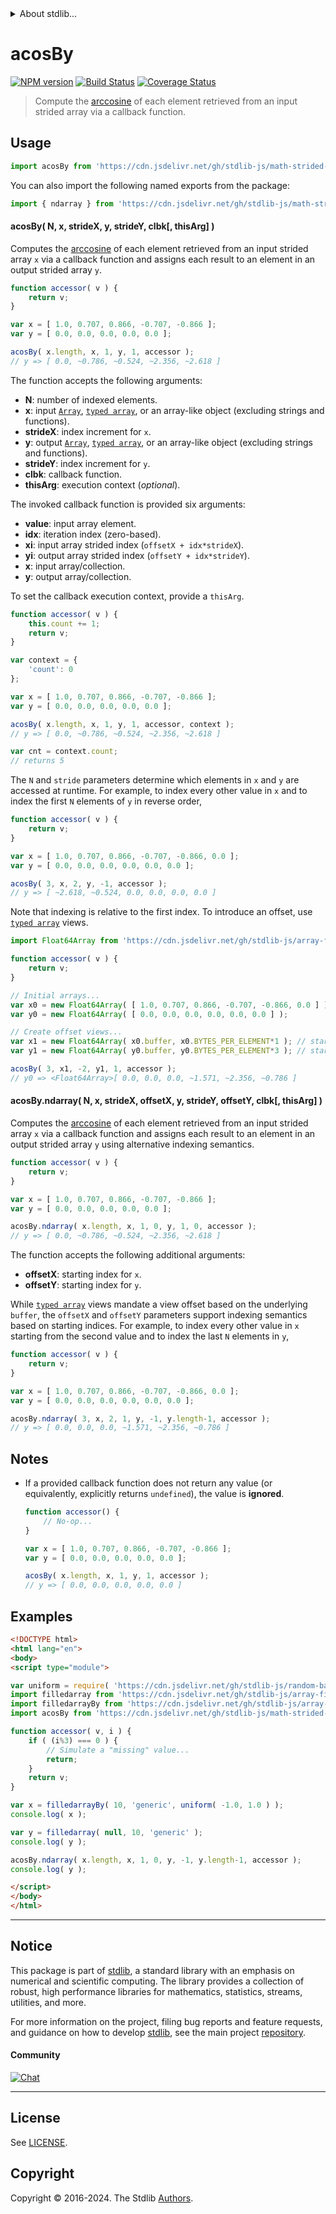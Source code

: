<!--

@license Apache-2.0

Copyright (c) 2021 The Stdlib Authors.

Licensed under the Apache License, Version 2.0 (the "License");
you may not use this file except in compliance with the License.
You may obtain a copy of the License at

   http://www.apache.org/licenses/LICENSE-2.0

Unless required by applicable law or agreed to in writing, software
distributed under the License is distributed on an "AS IS" BASIS,
WITHOUT WARRANTIES OR CONDITIONS OF ANY KIND, either express or implied.
See the License for the specific language governing permissions and
limitations under the License.

-->

<!-- lint disable maximum-heading-length -->


<details>
  <summary>
    About stdlib...
  </summary>
  <p>We believe in a future in which the web is a preferred environment for numerical computation. To help realize this future, we've built stdlib. stdlib is a standard library, with an emphasis on numerical and scientific computation, written in JavaScript (and C) for execution in browsers and in Node.js.</p>
  <p>The library is fully decomposable, being architected in such a way that you can swap out and mix and match APIs and functionality to cater to your exact preferences and use cases.</p>
  <p>When you use stdlib, you can be absolutely certain that you are using the most thorough, rigorous, well-written, studied, documented, tested, measured, and high-quality code out there.</p>
  <p>To join us in bringing numerical computing to the web, get started by checking us out on <a href="https://github.com/stdlib-js/stdlib">GitHub</a>, and please consider <a href="https://opencollective.com/stdlib">financially supporting stdlib</a>. We greatly appreciate your continued support!</p>
</details>

# acosBy

[![NPM version][npm-image]][npm-url] [![Build Status][test-image]][test-url] [![Coverage Status][coverage-image]][coverage-url] <!-- [![dependencies][dependencies-image]][dependencies-url] -->

> Compute the [arccosine][@stdlib/math/base/special/acos] of each element retrieved from an input strided array via a callback function.

<section class="intro">

</section>

<!-- /.intro -->



<section class="usage">

## Usage

```javascript
import acosBy from 'https://cdn.jsdelivr.net/gh/stdlib-js/math-strided-special-acos-by@v0.2.0-esm/index.mjs';
```

You can also import the following named exports from the package:

```javascript
import { ndarray } from 'https://cdn.jsdelivr.net/gh/stdlib-js/math-strided-special-acos-by@v0.2.0-esm/index.mjs';
```

#### acosBy( N, x, strideX, y, strideY, clbk\[, thisArg] )

Computes the [arccosine][@stdlib/math/base/special/acos] of each element retrieved from an input strided array `x` via a callback function and assigns each result to an element in an output strided array `y`.

```javascript
function accessor( v ) {
    return v;
}

var x = [ 1.0, 0.707, 0.866, -0.707, -0.866 ];
var y = [ 0.0, 0.0, 0.0, 0.0, 0.0 ];

acosBy( x.length, x, 1, y, 1, accessor );
// y => [ 0.0, ~0.786, ~0.524, ~2.356, ~2.618 ]
```

The function accepts the following arguments:

-   **N**: number of indexed elements.
-   **x**: input [`Array`][mdn-array], [`typed array`][mdn-typed-array], or an array-like object (excluding strings and functions).
-   **strideX**: index increment for `x`.
-   **y**: output [`Array`][mdn-array], [`typed array`][mdn-typed-array], or an array-like object (excluding strings and functions).
-   **strideY**: index increment for `y`.
-   **clbk**: callback function.
-   **thisArg**: execution context (_optional_).

The invoked callback function is provided six arguments:

-   **value**: input array element.
-   **idx**: iteration index (zero-based).
-   **xi**: input array strided index (`offsetX + idx*strideX`).
-   **yi**: output array strided index (`offsetY + idx*strideY`).
-   **x**: input array/collection.
-   **y**: output array/collection.

To set the callback execution context, provide a `thisArg`.

```javascript
function accessor( v ) {
    this.count += 1;
    return v;
}

var context = {
    'count': 0
};

var x = [ 1.0, 0.707, 0.866, -0.707, -0.866 ];
var y = [ 0.0, 0.0, 0.0, 0.0, 0.0 ];

acosBy( x.length, x, 1, y, 1, accessor, context );
// y => [ 0.0, ~0.786, ~0.524, ~2.356, ~2.618 ]

var cnt = context.count;
// returns 5
```

The `N` and `stride` parameters determine which elements in `x` and `y` are accessed at runtime. For example, to index every other value in `x` and to index the first `N` elements of `y` in reverse order,

```javascript
function accessor( v ) {
    return v;
}

var x = [ 1.0, 0.707, 0.866, -0.707, -0.866, 0.0 ];
var y = [ 0.0, 0.0, 0.0, 0.0, 0.0, 0.0 ];

acosBy( 3, x, 2, y, -1, accessor );
// y => [ ~2.618, ~0.524, 0.0, 0.0, 0.0, 0.0 ]
```

Note that indexing is relative to the first index. To introduce an offset, use [`typed array`][mdn-typed-array] views.

```javascript
import Float64Array from 'https://cdn.jsdelivr.net/gh/stdlib-js/array-float64@esm/index.mjs';

function accessor( v ) {
    return v;
}

// Initial arrays...
var x0 = new Float64Array( [ 1.0, 0.707, 0.866, -0.707, -0.866, 0.0 ] );
var y0 = new Float64Array( [ 0.0, 0.0, 0.0, 0.0, 0.0, 0.0 ] );

// Create offset views...
var x1 = new Float64Array( x0.buffer, x0.BYTES_PER_ELEMENT*1 ); // start at 2nd element
var y1 = new Float64Array( y0.buffer, y0.BYTES_PER_ELEMENT*3 ); // start at 4th element

acosBy( 3, x1, -2, y1, 1, accessor );
// y0 => <Float64Array>[ 0.0, 0.0, 0.0, ~1.571, ~2.356, ~0.786 ]
```

#### acosBy.ndarray( N, x, strideX, offsetX, y, strideY, offsetY, clbk\[, thisArg] )

Computes the [arccosine][@stdlib/math/base/special/acos] of each element retrieved from an input strided array `x` via a callback function and assigns each result to an element in an output strided array `y` using alternative indexing semantics.

```javascript
function accessor( v ) {
    return v;
}

var x = [ 1.0, 0.707, 0.866, -0.707, -0.866 ];
var y = [ 0.0, 0.0, 0.0, 0.0, 0.0 ];

acosBy.ndarray( x.length, x, 1, 0, y, 1, 0, accessor );
// y => [ 0.0, ~0.786, ~0.524, ~2.356, ~2.618 ]
```

The function accepts the following additional arguments:

-   **offsetX**: starting index for `x`.
-   **offsetY**: starting index for `y`.

While [`typed array`][mdn-typed-array] views mandate a view offset based on the underlying `buffer`, the `offsetX` and `offsetY` parameters support indexing semantics based on starting indices. For example, to index every other value in `x` starting from the second value and to index the last `N` elements in `y`,

```javascript
function accessor( v ) {
    return v;
}

var x = [ 1.0, 0.707, 0.866, -0.707, -0.866, 0.0 ];
var y = [ 0.0, 0.0, 0.0, 0.0, 0.0, 0.0 ];

acosBy.ndarray( 3, x, 2, 1, y, -1, y.length-1, accessor );
// y => [ 0.0, 0.0, 0.0, ~1.571, ~2.356, ~0.786 ]
```

</section>

<!-- /.usage -->

<section class="notes">

## Notes

-   If a provided callback function does not return any value (or equivalently, explicitly returns `undefined`), the value is **ignored**.

    ```javascript
    function accessor() {
        // No-op...
    }

    var x = [ 1.0, 0.707, 0.866, -0.707, -0.866 ];
    var y = [ 0.0, 0.0, 0.0, 0.0, 0.0 ];

    acosBy( x.length, x, 1, y, 1, accessor );
    // y => [ 0.0, 0.0, 0.0, 0.0, 0.0 ]
    ```

</section>

<!-- /.notes -->

<section class="examples">

## Examples

<!-- eslint no-undef: "error" -->

```html
<!DOCTYPE html>
<html lang="en">
<body>
<script type="module">

var uniform = require( 'https://cdn.jsdelivr.net/gh/stdlib-js/random-base-uniform' ).factory;
import filledarray from 'https://cdn.jsdelivr.net/gh/stdlib-js/array-filled@esm/index.mjs';
import filledarrayBy from 'https://cdn.jsdelivr.net/gh/stdlib-js/array-filled-by@esm/index.mjs';
import acosBy from 'https://cdn.jsdelivr.net/gh/stdlib-js/math-strided-special-acos-by@v0.2.0-esm/index.mjs';

function accessor( v, i ) {
    if ( (i%3) === 0 ) {
        // Simulate a "missing" value...
        return;
    }
    return v;
}

var x = filledarrayBy( 10, 'generic', uniform( -1.0, 1.0 ) );
console.log( x );

var y = filledarray( null, 10, 'generic' );
console.log( y );

acosBy.ndarray( x.length, x, 1, 0, y, -1, y.length-1, accessor );
console.log( y );

</script>
</body>
</html>
```

</section>

<!-- /.examples -->

<!-- Section for related `stdlib` packages. Do not manually edit this section, as it is automatically populated. -->

<section class="related">

</section>

<!-- /.related -->

<!-- Section for all links. Make sure to keep an empty line after the `section` element and another before the `/section` close. -->


<section class="main-repo" >

* * *

## Notice

This package is part of [stdlib][stdlib], a standard library with an emphasis on numerical and scientific computing. The library provides a collection of robust, high performance libraries for mathematics, statistics, streams, utilities, and more.

For more information on the project, filing bug reports and feature requests, and guidance on how to develop [stdlib][stdlib], see the main project [repository][stdlib].

#### Community

[![Chat][chat-image]][chat-url]

---

## License

See [LICENSE][stdlib-license].


## Copyright

Copyright &copy; 2016-2024. The Stdlib [Authors][stdlib-authors].

</section>

<!-- /.stdlib -->

<!-- Section for all links. Make sure to keep an empty line after the `section` element and another before the `/section` close. -->

<section class="links">

[npm-image]: http://img.shields.io/npm/v/@stdlib/math-strided-special-acos-by.svg
[npm-url]: https://npmjs.org/package/@stdlib/math-strided-special-acos-by

[test-image]: https://github.com/stdlib-js/math-strided-special-acos-by/actions/workflows/test.yml/badge.svg?branch=v0.2.0
[test-url]: https://github.com/stdlib-js/math-strided-special-acos-by/actions/workflows/test.yml?query=branch:v0.2.0

[coverage-image]: https://img.shields.io/codecov/c/github/stdlib-js/math-strided-special-acos-by/main.svg
[coverage-url]: https://codecov.io/github/stdlib-js/math-strided-special-acos-by?branch=main

<!--

[dependencies-image]: https://img.shields.io/david/stdlib-js/math-strided-special-acos-by.svg
[dependencies-url]: https://david-dm.org/stdlib-js/math-strided-special-acos-by/main

-->

[chat-image]: https://img.shields.io/gitter/room/stdlib-js/stdlib.svg
[chat-url]: https://app.gitter.im/#/room/#stdlib-js_stdlib:gitter.im

[stdlib]: https://github.com/stdlib-js/stdlib

[stdlib-authors]: https://github.com/stdlib-js/stdlib/graphs/contributors

[umd]: https://github.com/umdjs/umd
[es-module]: https://developer.mozilla.org/en-US/docs/Web/JavaScript/Guide/Modules

[deno-url]: https://github.com/stdlib-js/math-strided-special-acos-by/tree/deno
[deno-readme]: https://github.com/stdlib-js/math-strided-special-acos-by/blob/deno/README.md
[umd-url]: https://github.com/stdlib-js/math-strided-special-acos-by/tree/umd
[umd-readme]: https://github.com/stdlib-js/math-strided-special-acos-by/blob/umd/README.md
[esm-url]: https://github.com/stdlib-js/math-strided-special-acos-by/tree/esm
[esm-readme]: https://github.com/stdlib-js/math-strided-special-acos-by/blob/esm/README.md
[branches-url]: https://github.com/stdlib-js/math-strided-special-acos-by/blob/main/branches.md

[stdlib-license]: https://raw.githubusercontent.com/stdlib-js/math-strided-special-acos-by/main/LICENSE

[mdn-array]: https://developer.mozilla.org/en-US/docs/Web/JavaScript/Reference/Global_Objects/Array

[mdn-typed-array]: https://developer.mozilla.org/en-US/docs/Web/JavaScript/Reference/Global_Objects/TypedArray

[@stdlib/math/base/special/acos]: https://github.com/stdlib-js/math-base-special-acos/tree/esm

</section>

<!-- /.links -->
